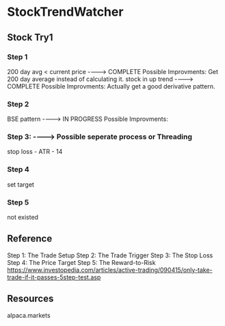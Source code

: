 
# StockTrendWatcher

## Stock Try1

### Step 1

  200 day avg < current price ----> COMPLETE
    Possible Improvments:
      Get 200 day average instead of calculating it.
  stock in up trend           ----> COMPLETE
    Possible Improvments:
      Actually get a good derivative pattern.

### Step 2

  BSE pattern                 ----> IN PROGRESS
    Possible Improvments:
  
### Step 3:                       ----> Possible seperate process or Threading

  stop loss - ATR - 14

### Step 4

  set target

### Step 5

  not existed

## Reference

Step 1: The Trade Setup
Step 2: The Trade Trigger
Step 3: The Stop Loss
Step 4: The Price Target
Step 5: The Reward-to-Risk
https://www.investopedia.com/articles/active-trading/090415/only-take-trade-if-it-passes-5step-test.asp

## Resources

alpaca.markets
